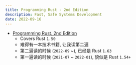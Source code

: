 ```yaml
---
title: Programming Rust - 2nd Edition
description: Fast, Safe Systems Development
date: 2022-09-16
---
```


- [Programming Rust, 2nd Edition](https://book.douban.com/subject/34973905/)
  - Covers Rust `1.50`
  - 难得有一本技术书籍, 让我读第二遍
  - 第二遍读的时候 (`2022-09` ~), 已经是 Rust `1.63`
  - 第一遍读的时候 (`2021-07` ~ `2022-01`), 貌似是 Rust `1.54+`
